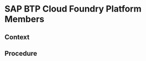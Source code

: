 <!-- loio93807cf4c7324bc38e4e4ef31aaa95e1 -->

# SAP BTP Cloud Foundry Platform Members



## Context



## Procedure

